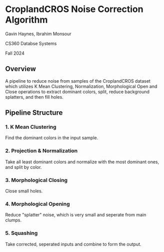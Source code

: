 # CroplandCROS Noise Correction Algorithm
Gavin Haynes, Ibrahim Monsour

CS360 Databse Systems

Fall 2024

## Overview
A pipeline to reduce noise from samples of the CroplandCROS dataset which utilizes K Mean Clustering, Normalization, 
Morphological Open and Close operations to extract dominant colors, split, reduce background splatters, and then fill holes.

## Pipeline Structure
### 1. K Mean Clustering
Find the dominant colors in the input sample.
### 2. Projection & Normalization
Take all least dominant colors and normalize with the most dominant ones, and split by color.
### 3. Morphological Closing
Close small holes.
### 4. Morphological Opening
Reduce "splatter" noise, which is very small and seperate from main clumps.
### 5. Squashing
Take corrected, seperated inputs and combine to form the output.
